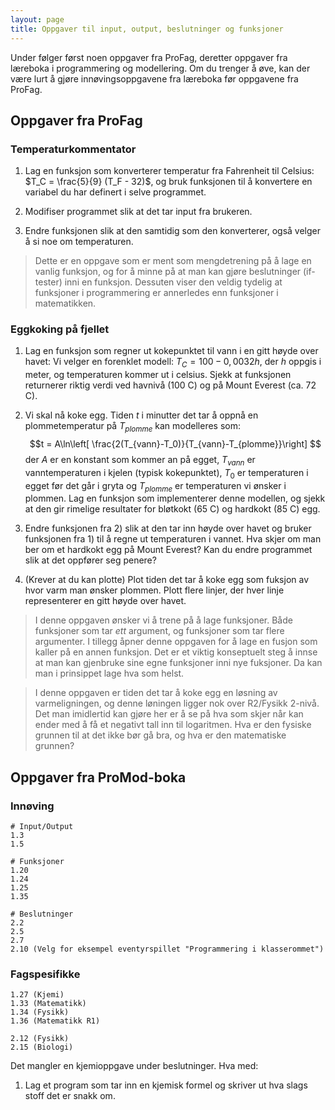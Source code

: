 ```yaml
---
layout: page
title: Oppgaver til input, output, beslutninger og funksjoner
---
```


Under følger først noen oppgaver fra ProFag, deretter oppgaver fra læreboka i programmering og modellering. Om du trenger å øve, kan der være lurt å gjøre innøvingsoppgavene fra læreboka før oppgavene fra ProFag. 

## Oppgaver fra ProFag 

### Temperaturkommentator

1. Lag en funksjon som konverterer temperatur fra Fahrenheit til Celsius: $T_C = \frac{5}{9} (T_F - 32)$, og bruk funksjonen til å konvertere en variabel du har definert i selve programmet. 

2. Modifiser programmet slik at det tar input fra brukeren. 

3. Endre funksjonen slik at den samtidig som den konverterer, også velger å si noe om temperaturen. 

> Dette er en oppgave som er ment som mengdetrening på å lage en vanlig funksjon, og for å minne på at man kan gjøre beslutninger (if-tester) inni en funksjon. Dessuten viser den veldig tydelig at funksjoner i programmering er annerledes enn funksjoner i matematikken. 

### Eggkoking på fjellet

1. Lag en funksjon som regner ut kokepunktet til vann i en gitt høyde over havet: Vi velger en forenklet modell: $T_C = 100 - 0,0032 h$, der $h$ oppgis i meter, og temperaturen kommer ut i celsius. Sjekk at funksjonen returnerer riktig verdi ved havnivå (100 C) og på Mount Everest (ca. 72 C). 

2. Vi skal nå koke egg. Tiden $t$ i minutter det tar å oppnå en plommetemperatur på $T_{plomme}$ kan modelleres som:
$$t = A\ln\left[ \frac{2(T_{vann}-T_0)}{T_{vann}-T_{plomme}}\right] $$
der $A$ er en konstant som kommer an på egget, $T_{vann}$ er vanntemperaturen i kjelen (typisk kokepunktet), $T_0$ er temperaturen i egget før det går i gryta og $T_{plomme}$ er temperaturen vi ønsker i plommen. Lag en funksjon som implementerer denne modellen, og sjekk at den gir rimelige resultater for bløtkokt (65 C) og hardkokt (85 C) egg. 

3. Endre funksjonen fra 2) slik at den tar inn høyde over havet og bruker funksjonen fra 1) til å regne ut temperaturen i vannet. Hva skjer om man ber om et hardkokt egg på Mount Everest? Kan du endre programmet slik at det oppfører seg penere?

4. (Krever at du kan plotte) Plot tiden det tar å koke egg som fuksjon av hvor varm man ønsker plommen. Plott flere linjer, der hver linje representerer en gitt høyde over havet. 

> I denne oppgaven ønsker vi å trene på å lage funksjoner. Både funksjoner som tar *ett* argument, og funksjoner som tar flere argumenter. I tillegg åpner denne oppgaven for å lage en fusjon som kaller på en annen funksjon. Det er et viktig konseptuelt steg å innse at man kan gjenbruke sine egne funksjoner inni nye fuksjoner. Da kan man i prinsippet lage hva som helst. 

> I denne oppgaven er tiden det tar å koke egg en løsning av varmeligningen, og denne løningen ligger nok over R2/Fysikk 2-nivå. Det man imidlertid kan gjøre her er å se på hva som skjer når kan ender med å få et negativt tall inn til logaritmen. Hva er den fysiske grunnen til at det ikke bør gå bra, og hva er den matematiske grunnen?

## Oppgaver fra ProMod-boka

### Innøving
```
# Input/Output
1.3
1.5

# Funksjoner
1.20
1.24
1.25
1.35

# Beslutninger
2.2
2.5
2.7
2.10 (Velg for eksempel eventyrspillet "Programmering i klasserommet")
```

### Fagspesifikke
```
1.27 (Kjemi)
1.33 (Matematikk)
1.34 (Fysikk)
1.36 (Matematikk R1)

2.12 (Fysikk)
2.15 (Biologi)
```
Det mangler en kjemioppgave under beslutninger. Hva med:

1. Lag et program som tar inn en kjemisk formel og skriver ut hva slags stoff det er snakk om. 
